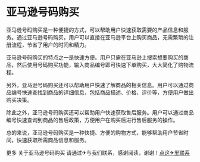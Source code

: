 # 亚马逊号码购买

亚马逊号码购买是一种便捷的方式，可以帮助用户快速获取需要的产品信息和服务。通过亚马逊号码购买，用户可以直接在亚马逊平台上购买商品，无需繁琐的注册流程，节省了用户的时间和精力。

亚马逊号码购买的特点之一是快速方便。用户只需在亚马逊上搜索想要购买的商品，然后使用号码购买功能，输入商品编号即可快速下单购买，大大简化了购物流程。

另外，亚马逊号码购买还可以帮助用户快速了解商品的相关信息。用户可以通过商品编号快速查找到商品的详细信息，包括商品描述、价格、评价等，方便用户做出购买决策。

除此之外，亚马逊号码购买还可以帮助用户快速获取售后服务。用户可以通过商品编号快速查询到商品的售后政策，方便用户在购买后进行售后服务的操作。

总的来说，亚马逊号码购买是一种快捷、方便的购物方式，能够帮助用户节省时间，快速获取所需商品信息和服务。

更多 关于亚马逊号码购买 请通过✈与我们联系，感谢阅读，谢谢！[点这✈里联系](https://c.k02.cc)